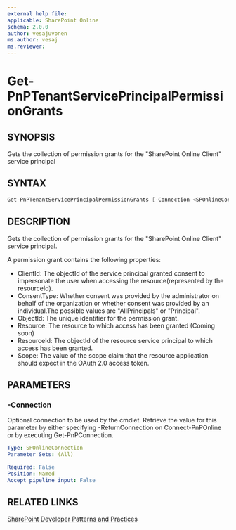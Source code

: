 ```yaml
---
external help file:
applicable: SharePoint Online
schema: 2.0.0
author: vesajuvonen
ms.author: vesaj
ms.reviewer:
---
```

# Get-PnPTenantServicePrincipalPermissionGrants

## SYNOPSIS
Gets the collection of permission grants for the "SharePoint Online Client" service principal

## SYNTAX 

```powershell
Get-PnPTenantServicePrincipalPermissionGrants [-Connection <SPOnlineConnection>]
```

## DESCRIPTION
Gets the collection of permission grants for the "SharePoint Online Client" service principal.

A permission grant contains the following properties:

* ClientId: The objectId of the service principal granted consent to impersonate the user when accessing the resource(represented by the resourceId).
* ConsentType: Whether consent was provided by the administrator on behalf of the organization or whether consent was provided by an individual.The possible values are "AllPrincipals" or "Principal".
* ObjectId: The unique identifier for the permission grant.
* Resource: The resource to which access has been granted (Coming soon)
* ResourceId: The objectId of the resource service principal to which access has been granted.
* Scope: The value of the scope claim that the resource application should expect in the OAuth 2.0 access token.


## PARAMETERS

### -Connection
Optional connection to be used by the cmdlet. Retrieve the value for this parameter by either specifying -ReturnConnection on Connect-PnPOnline or by executing Get-PnPConnection.

```yaml
Type: SPOnlineConnection
Parameter Sets: (All)

Required: False
Position: Named
Accept pipeline input: False
```

## RELATED LINKS

[SharePoint Developer Patterns and Practices](http://aka.ms/sppnp)
